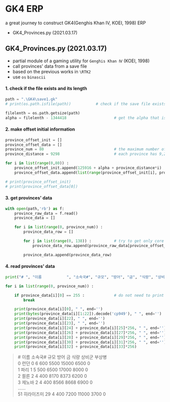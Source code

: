 # GK4 ERP
a great journey to construct GK4(Genghis Khan Ⅳ, KOEI, 1998) ERP
- GK4_Provinces.py (2021.03.17)


## GK4_Provinces.py (2021.03.17)
- partial module of a gaming utility for `Genghis Khan Ⅳ` (KOEI, 1998)
- call provinces' data from a save file
- based on the previous works in `\RTK2`
- use `os` `binascii`

#### 1. check if the file exists and its length
```python
path = ".\GK4\save1.gk"
# print(os.path.isfile(path))           # check if the save file exists

filelenth = os.path.getsize(path)
alpha = filelenth - 1344418                     # get the alpha that is added to the offset value
```

#### 2. make offset initial information
```python
province_offset_init = []
province_offset_data = []
province_num = 80                               # the maximum number of provinces = 80
province_distance = 9298                        # each province has 9,298 bytes' data

for i in list(range(0,80)) :
    province_offset_init.append(125916 + alpha + province_distance*i)
    province_offset_data.append(list(range(province_offset_init[i], province_offset_init[i] + province_distance)))

# print(province_offset_init)
# print(province_offset_data[0])
```

#### 3. get provinces' data
```python
with open(path,'rb') as f:
    province_raw_data = f.read()
    province_data = []

    for i in list(range(0, province_num)) :
        province_data_row = []

        for j in list(range(0, 138)) :          # try to get only core data
            province_data_row.append(province_raw_data[province_offset_data[i][j]])

        province_data.append(province_data_row)
```

#### 4. read provinces' data
```python
print("# ", "이름           ", "소속국#", "규모", "방어", "금", "식량", "상비군", "부상병")

for i in list(range(0, province_num)) :

    if province_data[i][0] == 255 :             # do not need to print empty data
        break

    print(province_data[i][0], " ", end='')                                 # province#
    print(bytes(province_data[i][1:22]).decode('cp949'), " ", end='')       # province name
    print(province_data[i][22], " ", end='')                                # country#
    print(province_data[i][23], " ", end='')                                # province scale
    print(province_data[i][24] + province_data[i][25]*256, " ", end='')     # province defence
    print(province_data[i][26] + province_data[i][27]*256, " ", end='')     # province gold
    print(province_data[i][28] + province_data[i][29]*256, " ", end='')     # province food
    print(province_data[i][30] + province_data[i][31]*256, " ", end='')     # province soldiers
    print(province_data[i][32] + province_data[i][33]*256)                  # province injured soldiers
```
> \#  이름            소속국# 규모 방어 금 식량 상비군 부상병  
> 0  런던                  0  6  600  5500  15000  6500  0  
> 1  파리                  1  5  500  6500  17000  8000  0  
> 2  쾰른                  2  4  400  8170  8373  6200  0  
> 3  제노바                2  4  400  8566  8668  6900  0  
> ……  
> 51  히라이즈미            29  4  400  7200  11000  3700  0